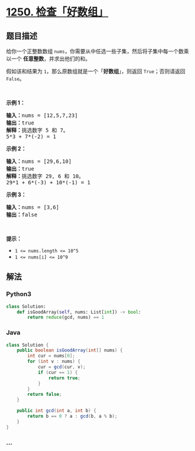 # [1250. 检查「好数组」](https://leetcode-cn.com/problems/check-if-it-is-a-good-array)



## 题目描述

<!-- 这里写题目描述 -->

<p>给你一个正整数数组 <code>nums</code>，你需要从中任选一些子集，然后将子集中每一个数乘以一个 <strong>任意整数</strong>，并求出他们的和。</p>

<p>假如该和结果为&nbsp;<code>1</code>，那么原数组就是一个「<strong>好数组</strong>」，则返回 <code>True</code>；否则请返回 <code>False</code>。</p>

<p>&nbsp;</p>

<p><strong>示例 1：</strong></p>

<pre><strong>输入：</strong>nums = [12,5,7,23]
<strong>输出：</strong>true
<strong>解释：</strong>挑选数字 5 和 7。
5*3 + 7*(-2) = 1
</pre>

<p><strong>示例 2：</strong></p>

<pre><strong>输入：</strong>nums = [29,6,10]
<strong>输出：</strong>true
<strong>解释：</strong>挑选数字 29, 6 和 10。
29*1 + 6*(-3) + 10*(-1) = 1
</pre>

<p><strong>示例 3：</strong></p>

<pre><strong>输入：</strong>nums = [3,6]
<strong>输出：</strong>false
</pre>

<p>&nbsp;</p>

<p><strong>提示：</strong></p>

<ul>
	<li><code>1 &lt;= nums.length &lt;= 10^5</code></li>
	<li><code>1 &lt;= nums[i] &lt;= 10^9</code></li>
</ul>


## 解法

<!-- 这里可写通用的实现逻辑 -->

<!-- tabs:start -->

### **Python3**

<!-- 这里可写当前语言的特殊实现逻辑 -->

```python
class Solution:
    def isGoodArray(self, nums: List[int]) -> bool:
        return reduce(gcd, nums) == 1
```

### **Java**

<!-- 这里可写当前语言的特殊实现逻辑 -->

```java
class Solution {
    public boolean isGoodArray(int[] nums) {
        int cur = nums[0];
        for (int v : nums) {
            cur = gcd(cur, v);
            if (cur == 1) {
                return true;
            }
        }
        return false;
    }

    public int gcd(int a, int b) {
        return b == 0 ? a : gcd(b, a % b);
    }
}
```

### **...**

```

```

<!-- tabs:end -->
